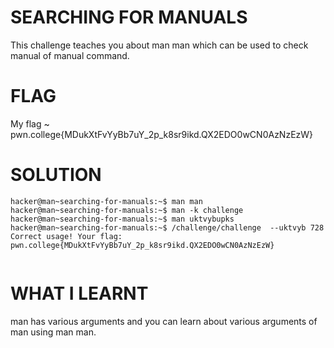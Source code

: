 
# SEARCHING FOR MANUALS

This challenge teaches you about man man which can be used to check manual of manual command.

# FLAG

My flag ~  pwn.college{MDukXtFvYyBb7uY_2p_k8sr9ikd.QX2EDO0wCN0AzNzEzW}

# SOLUTION

```
hacker@man~searching-for-manuals:~$ man man
hacker@man~searching-for-manuals:~$ man -k challenge
hacker@man~searching-for-manuals:~$ man uktvybupks
hacker@man~searching-for-manuals:~$ /challenge/challenge  --uktvyb 728
Correct usage! Your flag: pwn.college{MDukXtFvYyBb7uY_2p_k8sr9ikd.QX2EDO0wCN0AzNzEzW}


```



# WHAT I LEARNT

man has various arguments and you can learn about various arguments of man using man man.
